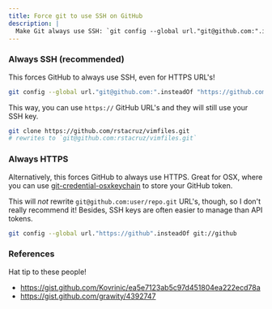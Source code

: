 ```yaml
---
title: Force git to use SSH on GitHub
description: |
  Make Git always use SSH: `git config --global url."git@github.com:".insteadOf "https://github.com/"`
---
```


### Always SSH (recommended)

This forces GitHub to always use SSH, even for HTTPS URL's!

```bash
git config --global url."git@github.com:".insteadOf "https://github.com/"
```

This way, you can use `https://` GitHub URL's and they will still use your SSH key.

```bash
git clone https://github.com/rstacruz/vimfiles.git
# rewrites to `git@github.com:rstacruz/vimfiles.git`
```

### Always HTTPS

Alternatively, this forces GitHub to always use HTTPS. Great for OSX, where you can use [git-credential-osxkeychain](https://help.github.com/articles/updating-credentials-from-the-osx-keychain/) to store your GitHub token.

This will _not_ rewrite `git@github.com:user/repo.git` URL's, though, so I don't really recommend it! Besides, SSH keys are often easier to manage than API tokens.

```bash
git config --global url."https://github".insteadOf git://github
```

### References

Hat tip to these people!

- <https://gist.github.com/Kovrinic/ea5e7123ab5c97d451804ea222ecd78a>
- <https://gist.github.com/grawity/4392747>
